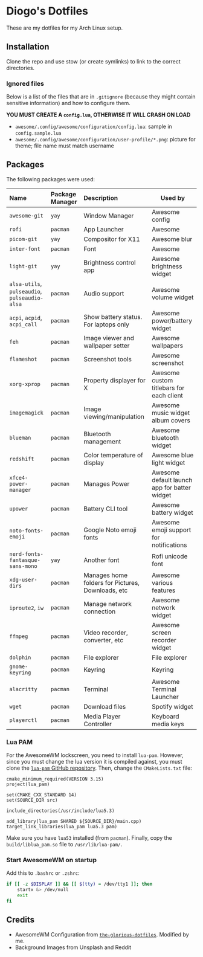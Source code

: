 # Diogo's Dotfiles

These are my dotfiles for my Arch Linux setup.

## Installation

Clone the repo and use stow (or create symlinks) to link to the correct directories.

### Ignored files

Below is a list of the files that are in `.gitignore`
(because they might contain sensitive information) and how to configure them.

**YOU MUST CREATE A `config.lua`, OTHERWISE IT WILL CRASH ON LOAD**

- `awesome/.config/awesome/configuration/config.lua`: sample in `config.sample.lua`
- `awesome/.config/awesome/configuration/user-profile/*.png`: picture for theme; file name must match username

## Packages

The following packages were used:

| Name                                          | Package Manager | Description                                       | Used by                                      |
| :-------------------------------------------- | :-------------- | :------------------------------------------------ | -------------------------------------------- |
| `awesome-git`                                 | `yay`           | Window Manager                                    | Awesome config                               |
| `rofi`                                        | `pacman`        | App Launcher                                      | Awesome                                      |
| `picom-git`                                   | `yay`           | Compositor for X11                                | Awesome blur                                 |
| `inter-font`                                  | `pacman`        | Font                                              | Awesome                                      |
| `light-git`                                   | `yay`           | Brightness control app                            | Awesome brightness widget                    |
| `alsa-utils`, `pulseaudio`, `pulseaudio-alsa` | `pacman`        | Audio support                                     | Awesome volume widget                        |
| `acpi`, `acpid`, `acpi_call`                  | `pacman`        | Show battery status. For laptops only             | Awesome power/battery widget                 |
| `feh`                                         | `pacman`        | Image viewer and wallpaper setter                 | Awesome wallpapers                           |
| `flameshot`                                   | `pacman`        | Screenshot tools                                  | Awesome screenshot                           |
| `xorg-xprop`                                  | `pacman`        | Property displayer for X                          | Awesome custom titlebars for each client     |
| `imagemagick`                                 | `pacman`        | Image viewing/manipulation                        | Awesome music widget album covers            |
| `blueman`                                     | `pacman`        | Bluetooth management                              | Awesome bluetooth widget                     |
| `redshift`                                    | `pacman`        | Color temperature of display                      | Awesome blue light widget                    |
| `xfce4-power-manager`                         | `pacman`        | Manages Power                                     | Awesome default launch app for batter widget |
| `upower`                                      | `pacman`        | Battery CLI tool                                  | Awesome battery widget                       |
| `noto-fonts-emoji`                            | `pacman`        | Google Noto emoji fonts                           | Awesome emoji support for notifications      |
| `nerd-fonts-fantasque-sans-mono`              | `yay`           | Another font                                      | Rofi unicode font                            |
| `xdg-user-dirs`                               | `pacman`        | Manages home folders for Pictures, Downloads, etc | Awesome various features                     |
| `iproute2`, `iw`                              | `pacman`        | Manage network connection                         | Awesome network widget                       |
| `ffmpeg`                                      | `pacman`        | Video recorder, converter, etc                    | Awesome screen recorder widget               |
| `dolphin`                                     | `pacman`        | File explorer                                     | File explorer                                |
| `gnome-keyring`                               | `pacman`        | Keyring                                           | Keyring                                      |
| `alacritty`                                   | `pacman`        | Terminal                                          | Awesome Terminal Launcher                    |
| `wget`                                        | `pacman`        | Download files                                    | Spotify widget                               |
| `playerctl`                                   | `pacman`        | Media Player Controller                           | Keyboard media keys                          |

### Lua PAM

For the AwesomeWM lockscreen, you need to install `lua-pam`.
However, since you must change the lua version it is compiled against, you must clone the [`lua-pam` GitHub repository](https://github.com/rmtt/lua-pam).
Then, change the `CMakeLists.txt` file:

```
cmake_minimum_required(VERSION 3.15)
project(lua_pam)

set(CMAKE_CXX_STANDARD 14)
set(SOURCE_DIR src)

include_directories(/usr/include/lua5.3)

add_library(lua_pam SHARED ${SOURCE_DIR}/main.cpp)
target_link_libraries(lua_pam lua5.3 pam)
```

Make sure you have `lua53` installed (from `pacman`).
Finally, copy the `build/liblua_pam.so` file to `/usr/lib/lua-pam/`.

### Start AwesomeWM on startup

Add this to `.bashrc` or `.zshrc`:

```sh
if [[ -z $DISPLAY ]] && [[ $(tty) = /dev/tty1 ]]; then
    startx &> /dev/null
    exit
fi
```

## Credits

- AwesomeWM Configuration from [`the-glorious-dotfiles`](https://github.com/manilarome/the-glorious-dotfiles). Modified by me.
- Background Images from Unsplash and Reddit
